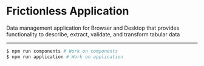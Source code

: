# Frictionless Application

Data management application for Browser and Desktop that provides functionality to describe, extract, validate, and transform tabular data

---

```bash
$ npm run components # Work on components
$ npm run application # Work on application
```
